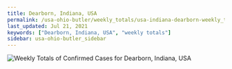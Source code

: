 ```yaml
---
title: Dearborn, Indiana, USA
permalink: /usa-ohio-butler/weekly_totals/usa-indiana-dearborn-weekly_totals.html
last_updated: Jul 21, 2021
keywords: ["Dearborn, Indiana, USA", "weekly totals"]
sidebar: usa-ohio-butler_sidebar
---
```


![Weekly Totals of Confirmed Cases for Dearborn, Indiana, USA](/covid_tracker/images/graphs/usa-indiana-dearborn-weekly_totals_graph.png)
